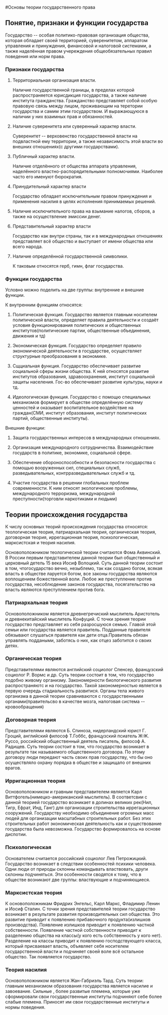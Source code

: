 #Основы теории государственного права

## Понятие, признаки и функции государства

Государство -- особая политико-правовая организация общества, которая обладает своей территорией, суверенитетом, аппаратом управления и принуждения, финансовой и налоговой системами, а также наделённая правом учереждения общеобязательных правил поведения или норм права.

### Признаки государства

1. Территориальная организация власти. 
    
    Наличие государственной границы, в пределах которой распространяется юрисдикция государства, а также наличие института гражданства. Гражданство представляет собой особую правовую связь между лицом, проживающим на теретории государства и самим этим государством. И выражающуюся в наличии у них взаимных прав и обязанностей.

2. Наличие суверенитета или суверенный характер власти.

    Суверенитет -- верховенство государственной власти на  подвластной ему территории, а также независимость этой власти во внешних отношениях(с другими государствами).

3. Публичный характер власти.

    Наличие отделённого от общества аппарата управления, наделённого властно-распорядительными полномочиями. Наиболее часто его именуют бюрократия.

4. Принудительный характер власти

    Государство обладает исключительным правом принуждения и применения насилия в целях исполнения принимаемых решений.

5. Наличие исключительного права на взымание налогов, сборов, а также на осуществление эмиссии денег.

6. Представительный характер власти

    Государство как внутри страны, так и в международных отношениях представляет всё общество и выступает от имени общества или всего народа.

7. Наличие определённой государственной символики.

    К таковым относятся герб, гимн, флаг государства.

### Функции государства

Условно можно поделить на две группы: внутренние и внешние функции.

К внутренним функциям относятся: 

1. Политическая функция. Государство является главным носителем политической власти, определяет правила деятельности и создаёт условия функционирования политических и общественных институтов(политические партии, общественные объединения, движения и тд)

2. Экономическая функция. Государство определяет правило экономической деятельности в государстве, осуществляет структурные преобразования в экономике.

3. Сщциальная функция. Государство обеспечивает развитие социальной сферы жизни общества. К ней относятся развитие институтов образования, здравоохранения, институт социальной защиты населения. Гос-во обеспечивает развитие культуры, науки и тд.

4. Идеологическая функция. Государство с помощю специальных механизмов формирует в обществе определённую систему ценностей и оказывает воспитательное воздействие на граждан(СМИ, институт образования, институт политических партий, общественные институты).

Внешние функции:

1. Защита государственных интересов в международных отношениях. 

2. Организация международного сотрудничества. Взаимодействие государств в политике, экономике, социальной сфере. 

3. Обеспечение обороноспособности и безопасности государства с помощью вооруженных сил, специальных служб, разведывательных, контрразведывательных служб и тд.

4. Участие государства в решении глобальных проблем современности. К ним относят экологические проблемы, международного терроризма, международной преступности(торговли наркотиками и людьми)

## Теории происхождения государства

К числу основных теорий происхождения государства относятся: теологическая теория, патриархальная теория, органическая теория, договорная теория, иррегационная теория, психологическая, марксистская и теория насилия.

Основоположником теологической теории считаются Фома Аквинский. В России первым представителем данной теории был общественный и церковный детель 15 века Иосиф Волоцкий. Суть данной теории состоит в том, чтогосударство вечно, незыблемо, так как создано богом, всякая власть в обществе ларуется богом, все законы государства являются воплощением божественной воли. Любое же преступление против государства, несоблюдение законов государства, посягательство на власть являются преступлением против бога.

### Патриархальная теория

Основоположником является древнегречиский мыслитель Аристотель и древнекитайский мыслитель Конфуций. С точки зрения теории государство представляет из себя разросшуюся семью. Главой этой семьи или государства является правитель. Подданные правителя обязывают слушаться правителя как дети отца.Правитель обязан управлять поддаными, заботясь о них, как отцез заботится о своих детях.

### Органическая теория

Представителями являются английский социолог Спенсер, французский социолог Р. Вормс и др. Суть теории состоит в том, что государство подобно живому организму. Закономерности биологического развития распространяютс и на государство. Такой закономерностью является в первую очередь стадиальность развитися. Органы тела живого организма в данной теории сравниваются с государственными органами(правительсво в качестве мозга, налоговая система -- кровообращения)

### Договорная теория

Представителями являются Б. Спиноза, нидерландский юрист Г. Гроций, английский философ Т.Гоббс, французский псиатель Ж-Ж. Руссо, российский общественный деятель писатель, философ А. Радищев. Суть теории состоит в том, что государство возникает в результате так называемого общественного договора. По этому договору люди передают часть своих прав государству, что бы оно осуществляло охрану порядка в обществе и защищало от внешних врагов. 

### Ирригационная теория

Основоположником и гравным представителем является Карл Виттфогель(нимецко-американский мыслитель). В соответсвии с данной теорией государство возникает в долинах великих рек(Нил, Тигр, Ефрат, Инд, Ганг) для организации строительства иррегационных сооружений. Государству необходимо объединение огромных масс людей для организации масштабных строительных работ. Без этих строительных работ экономическая деятельность как и существование государства была невозможна. Государство формировалось на основе диспотии.

### Психологическая

Основателем считается российский социолог Лев Петрожицкий. Государство возникает в следствии особенностей психики человека. Одни люди от природы склонны командывать властвовать, други склонны подчиняться. Эти особенности сводятся к тому, что в обществе возникают две группы: властвующие и подчиняющиеся.

### Марксистская теория

К основоположникам Фридрих Энгельс, Карл Маркс, Фладимир Ленин и Иосиф Сталин. С точки зрения представителей теории государство возникает в результате развития производительных сил общества. Это развитие приводит к появлению прибавочного продукта(излишков производства). Появление излишков приводит к появлению частной собственности. Появление частной собственности приводит к разделению общества на классы(у кого есть собственность у кого нет). Разделение на классы приводит к появлению господствующего класса, который присваевает власть, объявляет себя носителем государственной власти и подчиняет своей воле всё остальное общество. Так появляется государство.

### Теория насилия

Основоположником является Жан-Габриэль Тард. Суть теории: главным механизмом образования государства является насилие и завоевание. Сильные , более развитые племена, которые уже сформировали свои государственные институты подчиняют себе более слабые племена. Приносят им свои государственные институты и нормы поведения.